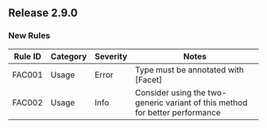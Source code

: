 ﻿## Release 2.9.0

### New Rules

| Rule ID | Category    | Severity | Notes                                                                         |
|---------|-------------|----------|-------------------------------------------------------------------------------|
| FAC001  | Usage       | Error    | Type must be annotated with [Facet]                                           |
| FAC002  | Usage       | Info     | Consider using the two-generic variant of this method for better performance  |
